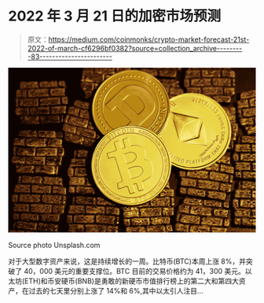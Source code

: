 # 2022 年 3 月 21 日的加密市场预测

> 原文：<https://medium.com/coinmonks/crypto-market-forecast-21st-2022-of-march-cf6296bf0382?source=collection_archive---------83----------------------->

![](img/7ba4a6afd098eb1b309170a515ac5c8e.png)

Source photo Unsplash.com

对于大型数字资产来说，这是持续增长的一周。比特币(BTC)本周上涨 8%，并突破了 40，000 美元的重要支撑位。BTC 目前的交易价格约为 41，300 美元。以太坊(ETH)和币安硬币(BNB)是勇敢的新硬币市值排行榜上的第二大和第四大资产，在过去的七天里分别上涨了 14%和 6%,其中以太引人注目…